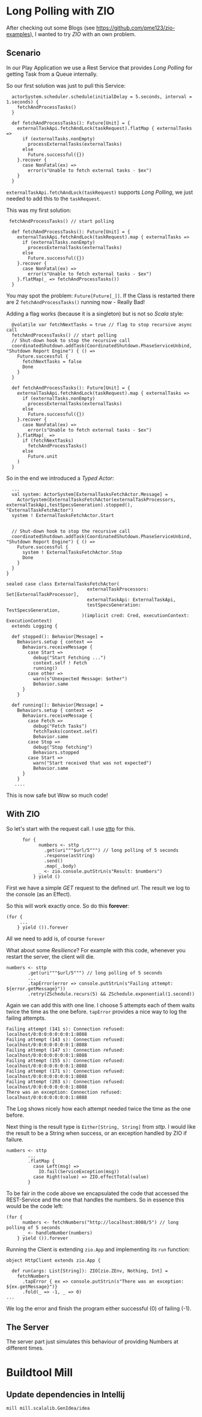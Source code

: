 # Long Polling with ZIO

After checking out some Blogs (see https://github.com/pme123/zio-examples), 
I wanted to try _ZIO_ with an own problem.

## Scenario ##
In our Play Application we use a Rest Service that provides _Long Polling_ for getting Task from a Queue internally.

So our first solution was just to pull this Service:
```
  actorSystem.scheduler.schedule(initialDelay = 5.seconds, interval = 1.seconds) {
    fetchAndProcessTasks()
  }

  def fetchAndProcessTasks(): Future[Unit] = {
    externalTaskApi.fetchAndLock(taskRequest).flatMap { externalTasks =>
      if (externalTasks.nonEmpty)
        processExternalTasks(externalTasks)
      else
        Future.successful({})
    }.recover {
      case NonFatal(ex) => 
		error(s"Unable to fetch external tasks - $ex")
    }
  }
```

`externalTaskApi.fetchAndLock(taskRequest)` supports _Long Polling_, we just needed to add this to the `taskRequest`.

This was my first solution:

```
 fetchAndProcessTasks() // start polling

  def fetchAndProcessTasks(): Future[Unit] = {
    externalTaskApi.fetchAndLock(taskRequest).map { externalTasks =>
      if (externalTasks.nonEmpty)
        processExternalTasks(externalTasks)
      else
        Future.successful({})
    }.recover {
      case NonFatal(ex) =>
        error(s"Unable to fetch external tasks - $ex")
    }.flatMap(_ => fetchAndProcessTasks())
  }
```

You may spot the problem: `Future[Future[_]]`. 
If the Class is restarted there are 2 `fetchAndProcessTasks()` running now - Really Bad!

Adding a flag works (because it is a singleton) but is not so _Scala_ style:

```
  @volatile var fetchNextTasks = true // flag to stop recursive async call
  fetchAndProcessTasks() // start polling
  // Shut-down hook to stop the recursive call
  coordinatedShutdown.addTask(CoordinatedShutdown.PhaseServiceUnbind, "Shutdown Report Engine") { () =>
    Future.successful {
      fetchNextTasks = false
      Done
    }
  }

  def fetchAndProcessTasks(): Future[Unit] = {
    externalTaskApi.fetchAndLock(taskRequest).map { externalTasks =>
      if (externalTasks.nonEmpty)
        processExternalTasks(externalTasks)
      else
        Future.successful({})
    }.recover {
      case NonFatal(ex) =>
        error(s"Unable to fetch external tasks - $ex")
    }.flatMap(_ =>
      if (fetchNextTasks)
        fetchAndProcessTasks()
      else
        Future.unit
    )
  }
```

So in the end we introduced a _Typed Actor_:

```
  ...
  val system: ActorSystem[ExternalTasksFetchActor.Message] =
    ActorSystem(ExternalTasksFetchActor(externalTaskProcessors, externalTaskApi,testSpecsGeneration).stopped(), "ExternalTaskFetchActor")
  system ! ExternalTasksFetchActor.Start


  // Shut-down hook to stop the recursive call
  coordinatedShutdown.addTask(CoordinatedShutdown.PhaseServiceUnbind, "Shutdown Report Engine") { () =>
    Future.successful {
      system ! ExternalTasksFetchActor.Stop
      Done
    }
  }
}

sealed case class ExternalTasksFetchActor(
                              externalTaskProcessors: Set[ExternalTaskProcessor],
                              externalTaskApi: ExternalTaskApi,
                              testSpecsGeneration: TestSpecsGeneration,
                            )(implicit cred: Cred, executionContext: ExecutionContext)
  extends Logging {

  def stopped(): Behavior[Message] =
    Behaviors.setup { context =>
      Behaviors.receiveMessage {
        case Start =>
          debug("Start Fetching ...")
          context.self ! Fetch
          running()
        case other =>
          warn(s"Unexpected Message: $other")
          Behavior.same
      }
    }

  def running(): Behavior[Message] =
    Behaviors.setup { context =>
      Behaviors.receiveMessage {
        case Fetch =>
          debug("Fetch Tasks")
          fetchTasks(context.self)
          Behavior.same
        case Stop =>
          debug("Stop fetching")
          Behaviors.stopped
        case Start =>
          warn("Start received that was not expected")
          Behavior.same
      }
    }
   ....
```

This is now safe but Wow so much code!

## With ZIO
So let's start with the request call.
I use [sttp](https://github.com/softwaremill/sttp) for this.
```
      for {
            numbers <- sttp
              .get(uri"""$url/5""") // long polling of 5 seconds
              .response(asString)
              .send()
              .map(_.body)
            _ <- zio.console.putStrLn(s"Result: $numbers")
          } yield ()
```
First we have a simple _GET_ request to the defined _url_. 
The result we log to the console (as an Effect).

So this will work exactly once. So do this **forever**:
```
(for {
     ...
    } yield ()).forever
```
All we need to add is, of course `forever`

What about some _Resilience_? 
For example with this code, whenever you restart the server, the client will die.
```
numbers <- sttp
        .get(uri"""$url/5""") // long polling of 5 seconds
        ...
        .tapError(error => console.putStrLn(s"Failing attempt: ${error.getMessage}"))
        .retry(ZSchedule.recurs(5) && ZSchedule.exponential(1.second))
```
Again we can add this with one line. 
I choose 5 attempts each of them waits twice the time as the one before.
`tapError` provides a nice way to log the failing attempts.
```
Failing attempt (141 s): Connection refused: localhost/0:0:0:0:0:0:0:1:8088
Failing attempt (143 s): Connection refused: localhost/0:0:0:0:0:0:0:1:8088
Failing attempt (147 s): Connection refused: localhost/0:0:0:0:0:0:0:1:8088
Failing attempt (155 s): Connection refused: localhost/0:0:0:0:0:0:0:1:8088
Failing attempt (171 s): Connection refused: localhost/0:0:0:0:0:0:0:1:8088
Failing attempt (203 s): Connection refused: localhost/0:0:0:0:0:0:0:1:8088
There was an exception: Connection refused: localhost/0:0:0:0:0:0:0:1:8088
```
The Log shows nicely how each attempt needed twice the time as the one before.

Next thing is the result type is `Either[String, String]` from _sttp_.
I would like the result to be a String when success, or an exception handled by ZIO if failure.
```
numbers <- sttp
        ...
        .flatMap {
          case Left(msg) =>
            IO.fail(ServiceException(msg))
          case Right(value) => ZIO.effectTotal(value)
        }
``` 
To be fair in the code above we encapsulated the code that accessed the REST-Service and the one that handles the numbers.
So in essence this would be the code left:
```
(for {
      numbers <- fetchNumbers("http://localhost:8088/5") // long polling of 5 seconds
      _ <- handleNumber(numbers)
    } yield ()).forever
```

Running the Client  is extending `zio.App` and implementing its `run` function:

```
object HttpClient extends zio.App {
  
  def run(args: List[String]): ZIO[zio.ZEnv, Nothing, Int] =
    fetchNumbers
      .tapError { ex => console.putStrLn(s"There was an exception: ${ex.getMessage}")}
      .fold(_ => -1, _ => 0)
...
```
We log the error and finish the program either successful (0) of failing (-1).

## The Server
The server part just simulates this behaviour of providing Numbers at different times.

# Buildtool Mill

## Update dependencies in Intellij

    mill mill.scalalib.GenIdea/idea